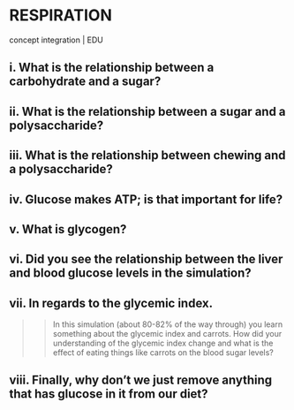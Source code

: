 # RESPIRATION
concept integration | EDU

## i. What is the relationship between a carbohydrate and a sugar?

## ii. What is the relationship between a sugar and a polysaccharide?

## iii. What is the relationship between chewing and a polysaccharide?

## iv. Glucose makes ATP; is that important for life?

## v. What is glycogen?

## vi. Did you see the relationship between the liver and blood glucose levels in the simulation?

## vii. In regards to the glycemic index.  


>> In this simulation (about 80-82% of the way through) you learn something about the glycemic index and carrots.   How did your understanding of the glycemic index change and what is the effect of eating things like carrots on the blood sugar levels?

## viii. Finally, why don’t we just remove anything that has glucose in it from our diet?
